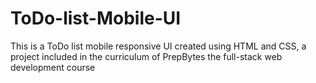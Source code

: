 # ToDo-list-Mobile-UI
This is a ToDo list mobile responsive UI created using HTML and CSS, a project included in the curriculum of PrepBytes the full-stack web development course

